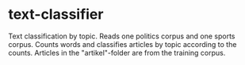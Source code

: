 # text-classifier
Text classification by topic. Reads one politics corpus and  one sports corpus. Counts words and classifies articles by topic according to the counts. Articles in the "artikel"-folder are from the training corpus.
